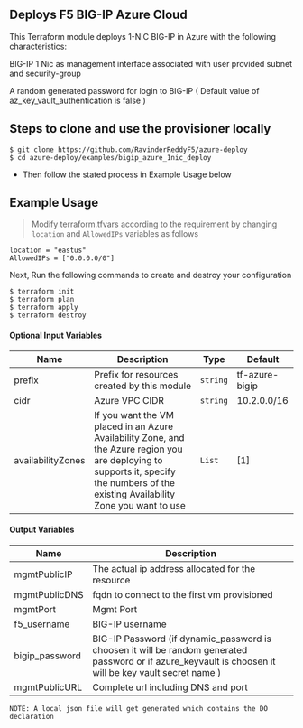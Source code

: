 ## Deploys F5 BIG-IP Azure Cloud

This Terraform module deploys 1-NIC BIG-IP in Azure with the following characteristics:

BIG-IP 1 Nic as management interface associated with user provided subnet and security-group
  
A random generated password for login to BIG-IP ( Default value of az_key_vault_authentication is false )


## Steps to clone and use the provisioner locally

```
$ git clone https://github.com/RavinderReddyF5/azure-deploy
$ cd azure-deploy/examples/bigip_azure_1nic_deploy

```

- Then follow the stated process in Example Usage below

## Example Usage

>Modify terraform.tfvars according to the requirement by changing `location` and `AllowedIPs` variables as follows

```
location = "eastus"
AllowedIPs = ["0.0.0.0/0"]
```
Next, Run the following commands to create and destroy your configuration

```
$ terraform init
$ terraform plan
$ terraform apply
$ terraform destroy

```

#### Optional Input Variables

| Name | Description | Type | Default |
|------|-------------|------|---------|
| prefix | Prefix for resources created by this module | `string` | tf-azure-bigip |
| cidr | Azure VPC CIDR | `string` | 10.2.0.0/16 |
| availabilityZones | If you want the VM placed in an Azure Availability Zone, and the Azure region you are deploying to supports it, specify the numbers of the existing Availability Zone you want to use | `List` | [1] |


#### Output Variables

| Name | Description |
|------|-------------|
| mgmtPublicIP | The actual ip address allocated for the resource |
| mgmtPublicDNS | fqdn to connect to the first vm provisioned |
| mgmtPort | Mgmt Port |
| f5\_username | BIG-IP username |
| bigip\_password | BIG-IP Password (if dynamic_password is choosen it will be random generated password or if azure_keyvault is choosen it will be key vault secret name ) |
| mgmtPublicURL | Complete url including DNS and port|  

```
NOTE: A local json file will get generated which contains the DO declaration
```
